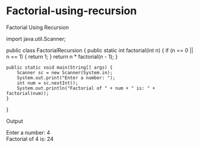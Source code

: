 # Factorial-using-recursion
Factorial Using Recursion

import java.util.Scanner;

public class FactorialRecursion {
    public static int factorial(int n) {
        if (n == 0 || n == 1) {
            return 1;
        }
        return n * factorial(n - 1);
    }

    public static void main(String[] args) {
        Scanner sc = new Scanner(System.in);
        System.out.print("Enter a number: ");
        int num = sc.nextInt();
        System.out.println("Factorial of " + num + " is: " + factorial(num));
    }
}

Output

Enter a number: 4  
Factorial of 4 is: 24
